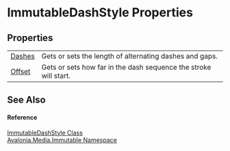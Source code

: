 # ImmutableDashStyle Properties




## Properties
<table>
<tr>
<td><a href="P_Avalonia_Media_Immutable_ImmutableDashStyle_Dashes">Dashes</a></td>
<td>Gets or sets the length of alternating dashes and gaps.</td>
</tr>
<tr>
<td><a href="P_Avalonia_Media_Immutable_ImmutableDashStyle_Offset">Offset</a></td>
<td>Gets or sets how far in the dash sequence the stroke will start.</td>
</tr>
</table>

## See Also


#### Reference
<a href="T_Avalonia_Media_Immutable_ImmutableDashStyle">ImmutableDashStyle Class</a>  
<a href="N_Avalonia_Media_Immutable">Avalonia.Media.Immutable Namespace</a>  
